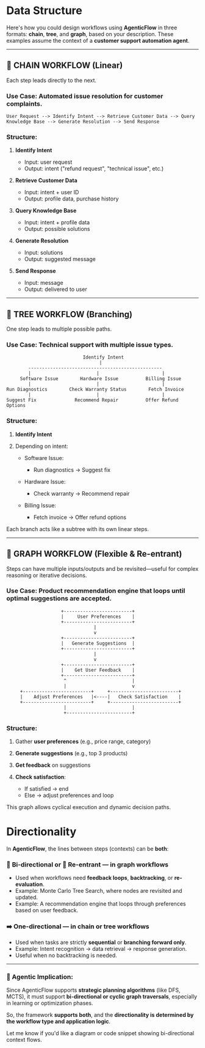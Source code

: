# Data Structure

Here's how you could design workflows using **AgenticFlow** in three formats: **chain**, **tree**, and **graph**, based on your description. These examples assume the context of a **customer support automation agent**.

---

## 🔗 CHAIN WORKFLOW (Linear)

Each step leads directly to the next.

### **Use Case**: Automated issue resolution for customer complaints.

```
User Request --> Identify Intent --> Retrieve Customer Data --> Query Knowledge Base --> Generate Resolution --> Send Response
```

### **Structure**:

1. **Identify Intent**

   * Input: user request
   * Output: intent ("refund request", "technical issue", etc.)

2. **Retrieve Customer Data**

   * Input: intent + user ID
   * Output: profile data, purchase history

3. **Query Knowledge Base**

   * Input: intent + profile data
   * Output: possible solutions

4. **Generate Resolution**

   * Input: solutions
   * Output: suggested message

5. **Send Response**

   * Input: message
   * Output: delivered to user

---

## 🌳 TREE WORKFLOW (Branching)

One step leads to multiple possible paths.

### **Use Case**: Technical support with multiple issue types.

```
                            Identify Intent
                                  |
        -------------------------------------------------
        |                        |                       |
     Software Issue        Hardware Issue          Billing Issue
        |                        |                       |
Run Diagnostics        Check Warranty Status        Fetch Invoice
        |                        |                       |
Suggest Fix              Recommend Repair          Offer Refund Options
```

### **Structure**:

1. **Identify Intent**
2. Depending on intent:

   * Software Issue:

     * Run diagnostics → Suggest fix
   * Hardware Issue:

     * Check warranty → Recommend repair
   * Billing Issue:

     * Fetch invoice → Offer refund options

Each branch acts like a subtree with its own linear steps.

---

## 🔁 GRAPH WORKFLOW (Flexible & Re-entrant)

Steps can have multiple inputs/outputs and be revisited—useful for complex reasoning or iterative decisions.

### **Use Case**: Product recommendation engine that loops until optimal suggestions are accepted.

```
                    +-------------------------+
                    |     User Preferences    |
                    +-------------------------+
                                |
                                v
                    +-------------------------+
                    |   Generate Suggestions  |
                    +-------------------------+
                                |
                                v
                    +-------------------------+
                    |    Get User Feedback    |
                    +-------------------------+
                     ^                        |
                     |                        v
     +-------------------------+     +-------------------------+
     |    Adjust Preferences   |<----|   Check Satisfaction    |
     +-------------------------+     +-------------------------+
                     |                        |
                     +------------------------+
```

### **Structure**:

1. Gather **user preferences** (e.g., price range, category)
2. **Generate suggestions** (e.g., top 3 products)
3. **Get feedback** on suggestions
4. **Check satisfaction**:

   * If satisfied → end
   * Else → adjust preferences and loop

This graph allows cyclical execution and dynamic decision paths.

# Directionality

In **AgenticFlow**, the lines between steps (contexts) can be **both**:

### 🔄 **Bi-directional** or 🔁 **Re-entrant** — in **graph workflows**

* Used when workflows need **feedback loops**, **backtracking**, or **re-evaluation**.
* Example: Monte Carlo Tree Search, where nodes are revisited and updated.
* Example: A recommendation engine that loops through preferences based on user feedback.

### ➡️ **One-directional** — in **chain or tree workflows**

* Used when tasks are strictly **sequential** or **branching forward only**.
* Example: Intent recognition → data retrieval → response generation.
* Useful when no backtracking is needed.

---

### 🧠 Agentic Implication:

Since AgenticFlow supports **strategic planning algorithms** (like DFS, MCTS), it must support **bi-directional or cyclic graph traversals**, especially in learning or optimization phases.

So, the framework **supports both**, and the **directionality is determined by the workflow type and application logic**.

Let me know if you'd like a diagram or code snippet showing bi-directional context flows.

